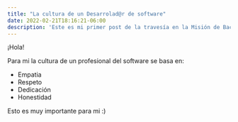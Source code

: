 ```yaml
---
title: "La cultura de un Desarrolad@r de software"
date: 2022-02-21T18:16:21-06:00
description: 'Este es mi primer post de la travesía en la Misión de Backend con Node JS de Launch X.'
---
```


¡Hola!

Para mi la cultura de un profesional del software se basa en:

- Empatia
- Respeto
- Dedicación
- Honestidad

Esto es muy importante para mi :)
